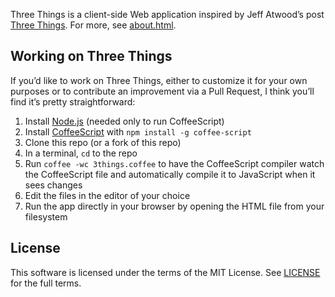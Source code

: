 Three Things is a client-side Web application inspired by Jeff Atwood’s post [Three Things](http://blog.codinghorror.com/three-things/). For more, see [about.html](about.html).

## Working on Three Things

If you’d like to work on Three Things, either to customize it for your own purposes or to contribute an improvement via a Pull Request, I think you’ll find it’s pretty straightforward:

1. Install [Node.js](http://nodejs.org) (needed only to run CoffeeScript)
2. Install [CoffeeScript](http://coffeescript.org) with `npm install -g coffee-script`
3. Clone this repo (or a fork of this repo)
4. In a terminal, `cd` to the repo
5. Run `coffee -wc 3things.coffee` to have the CoffeeScript compiler watch the CoffeeScript file and automatically compile it to JavaScript when it sees changes
6. Edit the files in the editor of your choice
7. Run the app directly in your browser by opening the HTML file from your filesystem

## License

This software is licensed under the terms of the MIT License. See [LICENSE](LICENSE) for the full terms.
